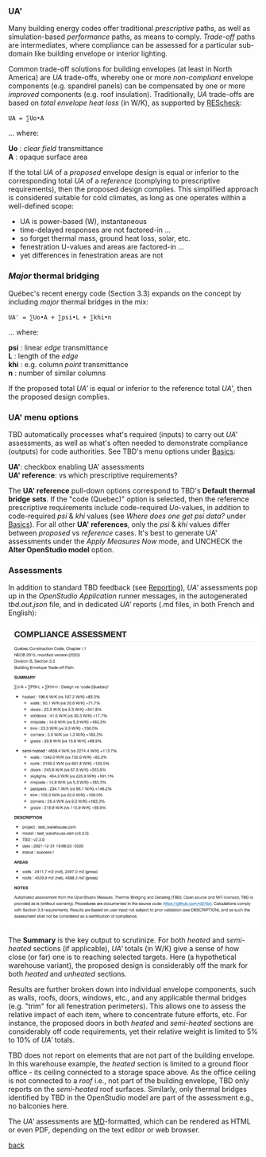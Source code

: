 ### UA'

Many building energy codes offer traditional _prescriptive_ paths, as well as simulation-based _performance_ paths, as means to comply. _Trade-off_ paths are intermediates, where compliance can be assessed for a particular sub-domain like building envelope or interior lighting.

Common trade-off solutions for building envelopes (at least in North America) are _UA_ trade-offs, whereby one or more _non-compliant_ envelope components (e.g. spandrel panels) can be compensated by one or more _improved_ components (e.g. roof insulation). Traditionally, _UA_ trade-offs are based on _total envelope heat loss_ (in W/K), as supported by [REScheck](https://www.energycodes.gov/rescheck):

```
UA = ∑Uo•A
```
... where:

__Uo__ : _clear field_ transmittance  
__A__ : opaque surface area  

If the total _UA_ of a _proposed_ envelope design is equal or inferior to the corresponding total _UA_ of a _reference_ (complying to prescriptive requirements), then the proposed design complies. This simplified approach is considered suitable for cold climates, as long as one operates within a well-defined scope:  

- UA is power-based (W), instantaneous
- time-delayed responses are not factored-in ...
- so forget thermal mass, ground heat loss, solar, etc.
- fenestration U-values and areas are factored-in ...
- yet differences in fenestration areas are not

### _Major_ thermal bridging

Québec's recent energy code (Section 3.3) expands on the concept by including _major_ thermal bridges in the mix:
```
UA' = ∑Uo•A + ∑psi•L + ∑khi•n
```
... where:

__psi__ : linear _edge_ transmittance  
__L__ : length of the _edge_  
__khi__ : e.g. column _point_ transmittance  
__n__ : number of similar columns  

If the proposed total _UA'_ is equal or inferior to the reference total _UA'_, then the proposed design complies.

### UA' menu options

TBD automatically processes what's required (inputs) to carry out _UA'_ assessments, as well as what's often needed to demonstrate compliance (outputs) for code authorities. See TBD's menu options under [Basics](./basics.html "Basic TBD workflow"):

__UA'__: checkbox enabling UA' assessments  
__UA' reference__: vs which prescriptive requirements?

The __UA' reference__ pull-down options correspond to TBD's __Default thermal bridge sets__. If the "code (Quebec)" option is selected, then the reference prescriptive requirements include code-required _Uo_-values, in addition to code-required _psi_ & _khi_ values (see _Where does one get psi data?_ under [Basics](./basics.html "Basic TBD workflow")). For all other __UA' references__, only the _psi_ & _khi_ values differ between _proposed_ vs _reference_ cases. It's best to generate UA' assessments under the _Apply Measures Now_ mode, and UNCHECK the __Alter OpenStudio model__ option.

### Assessments

In addition to standard TBD feedback (see [Reporting](./reports.html "What TBD reports back")), _UA'_ assessments pop up in the _OpenStudio Application_ runner messages, in the autogenerated _tbd.out.json_ file, and in dedicated _UA'_ reports (.md files, in both French and English):  

![UA Assessment](../assets/images/UA.png "UA Assessment")

The __Summary__ is the key output to scrutinize. For both _heated_ and _semi-heated_ sections (if applicable), _UA'_ totals (in W/K) give a sense of how close (or far) one is to reaching selected targets. Here (a hypothetical warehouse variant), the proposed design is considerably off the mark for both _heated_ and _unheated_ sections.

Results are further broken down into individual envelope components, such as walls, roofs, doors, windows, etc., and any applicable thermal bridges (e.g. "trim" for all fenestration perimeters). This allows one to assess the relative impact of each item, where to concentrate future efforts, etc. For instance, the proposed doors in both _heated_ and _semi-heated_ sections are considerably off code requirements, yet their relative weight is limited to 5% to 10% of _UA'_ totals.

TBD does not report on elements that are not part of the building envelope. In this warehouse example, the _heated_ section is limited to a ground floor office - its ceiling connected to a storage space above. As the office ceiling is not connected to a _roof_ i.e., not part of the building envelope, TBD only reports on the _semi-heated_ roof surfaces. Similarly, only thermal bridges identified by TBD in the OpenStudio model are part of the assessment e.g., no balconies here.

The _UA'_ assessments are [MD](https://en.wikipedia.org/wiki/Markdown)-formatted, which can be rendered as HTML or even PDF, depending on the text editor or web browser.

[back](../index.html "Thermal Bridging & Derating")  
